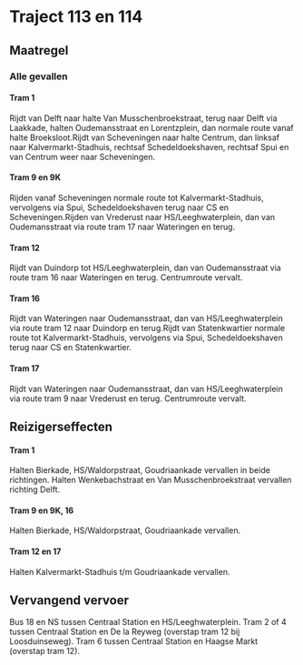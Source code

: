 # Traject 113 en 114
## Maatregel
### Alle gevallen
#### Tram 1
Rijdt van Delft naar halte Van Musschenbroekstraat, terug naar Delft via Laakkade, halten Oudemansstraat en Lorentzplein, dan normale route vanaf halte Broeksloot.Rijdt van Scheveningen naar halte Centrum, dan linksaf naar Kalvermarkt-Stadhuis, rechtsaf Schedeldoekshaven, rechtsaf Spui en van Centrum weer naar Scheveningen.

#### Tram 9 en 9K
Rijden vanaf Scheveningen normale route tot Kalvermarkt-Stadhuis, vervolgens via Spui, Schedeldoekshaven terug naar CS en Scheveningen.Rijden van Vrederust naar HS/Leeghwaterplein, dan van Oudemansstraat via route tram 17 naar Wateringen en terug.

#### Tram 12
Rijdt van Duindorp tot HS/Leeghwaterplein, dan van Oudemansstraat via route tram 16 naar Wateringen en terug. Centrumroute vervalt.

#### Tram 16
Rijdt van Wateringen naar Oudemansstraat, dan van HS/Leeghwaterplein via route tram 12 naar Duindorp en terug.Rijdt van Statenkwartier normale route tot Kalvermarkt-Stadhuis, vervolgens via Spui, Schedeldoekshaven terug naar CS en Statenkwartier.

#### Tram 17
Rijdt van Wateringen naar Oudemansstraat, dan van HS/Leeghwaterplein via route tram 9 naar Vrederust en terug. Centrumroute vervalt.

## Reizigerseffecten

#### Tram 1
Halten Bierkade, HS/Waldorpstraat, Goudriaankade vervallen in beide richtingen. Halten Wenkebachstraat en Van Musschenbroekstraat vervallen richting Delft.
#### Tram 9 en 9K, 16
Halten Bierkade, HS/Waldorpstraat, Goudriaankade vervallen.
#### Tram 12 en 17
Halten Kalvermarkt-Stadhuis t/m Goudriaankade vervallen.

## Vervangend vervoer
Bus 18 en NS tussen Centraal Station en HS/Leeghwaterplein.
Tram 2 of 4 tussen Centraal Station en De la Reyweg (overstap tram 12 bij Loosduinseweg).
Tram 6 tussen Centraal Station en Haagse Markt (overstap tram 12).
